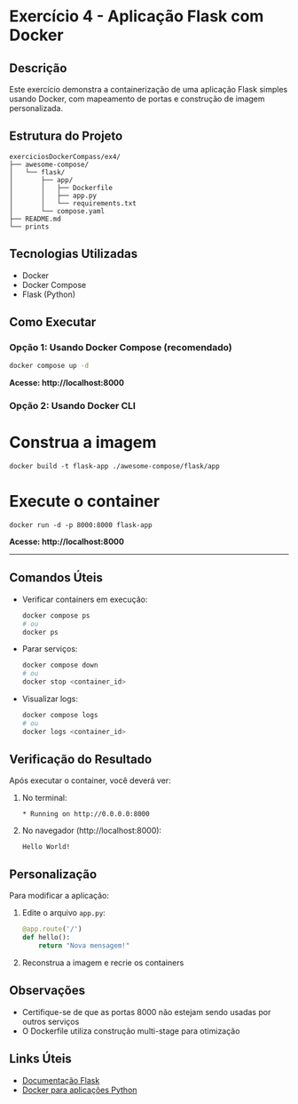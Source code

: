 # Exercício 4 - Aplicação Flask com Docker

## Descrição
Este exercício demonstra a containerização de uma aplicação Flask simples usando Docker, com mapeamento de portas e construção de imagem personalizada.

## Estrutura do Projeto
```
exerciciosDockerCompass/ex4/
├── awesome-compose/
│   └── flask/
│       ├── app/
│       │   ├── Dockerfile
│       │   ├── app.py
│       │   └── requirements.txt
│       └── compose.yaml
├── README.md
└── prints
```

## Tecnologias Utilizadas
- Docker
- Docker Compose
- Flask (Python)

## Como Executar

### Opção 1: Usando Docker Compose (recomendado)
```bash
docker compose up -d
```
**Acesse: http://localhost:8000**

### Opção 2: Usando Docker CLI

# Construa a imagem
```
docker build -t flask-app ./awesome-compose/flask/app
```

# Execute o container
```
docker run -d -p 8000:8000 flask-app
```
**Acesse: http://localhost:8000**

---

## Comandos Úteis
- Verificar containers em execução:
  ```bash
  docker compose ps
  # ou
  docker ps
  ```

- Parar serviços:
  ```bash
  docker compose down
  # ou
  docker stop <container_id>
  ```

- Visualizar logs:
  ```bash
  docker compose logs
  # ou
  docker logs <container_id>
  ```

## Verificação do Resultado
Após executar o container, você deverá ver:
1. No terminal:
   ```
   * Running on http://0.0.0.0:8000
   ```
2. No navegador (http://localhost:8000):
   ```
   Hello World!
   ```

## Personalização
Para modificar a aplicação:
1. Edite o arquivo `app.py`:
   ```python
   @app.route('/')
   def hello():
       return "Nova mensagem!"
   ```
2. Reconstrua a imagem e recrie os containers

## Observações
- Certifique-se de que as portas 8000 não estejam sendo usadas por outros serviços
- O Dockerfile utiliza construção multi-stage para otimização

## Links Úteis
- [Documentação Flask](https://flask.palletsprojects.com/)
- [Docker para aplicações Python](https://docs.docker.com/language/python/)

